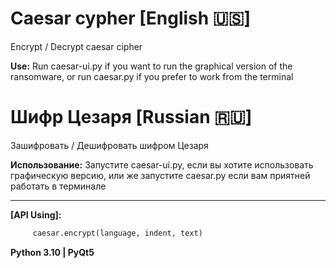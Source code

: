 # Caesar cypher **[English :us:]**
Encrypt / Decrypt caesar cipher

**Use:**
Run caesar-ui.py if you want to run the graphical version of the ransomware, 
or run caesar.py if you prefer to work from the terminal

# Шифр Цезаря **[Russian :ru:]**
Зашифровать / Дешифровать шифром Цезаря

**Использование:**
Запустите caesar-ui.py, если вы хотите использовать графическую версию,
или же запустите caesar.py если вам приятней работать в терминале

____

**[API Using]:**
```python
     caesar.encrypt(language, indent, text)
```

**Python 3.10 | PyQt5**
